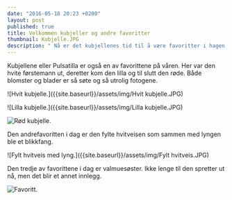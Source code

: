 ```yaml
---
date: "2016-05-18 20:23 +0200"
layout: post
published: true
title: Velkommen kubjeller og andre favoritter
thumbnail: Kubjelle.JPG
description: " Nå er det kubjellenes tid til å være favoritter i hagen. De kommer i flere farger med et utrolig flott bladverk.  "
---
```


Kubjellene eller Pulsatilla er også en av favorittene på våren. Her var den hvite førstemann ut, deretter kom den lilla og til slutt den røde. Både blomster og blader er så søte og så utrolig fotogene. 

![Hvit kubjelle.]({{site.baseurl}}/assets/img/Hvit kubjelle.JPG)

![Lilla kubjelle.]({{site.baseurl}}/assets/img/Lilla kubjelle.JPG)

![Rød kubjelle.]({{site.baseurl}}/assets/img/Kubjelle.JPG)

<!--more-->

Den andrefavoritten i dag er den fylte hvitveisen som sammen med lyngen ble et blikkfang.

![Fylt hvitveis med lyng.]({{site.baseurl}}/assets/img/Fylt hvitveis.JPG)

Den tredje av favorittene i dag er valmuesøster. Ikke lenge til den spretter ut nå, men det blir et annet innlegg.

![Favoritt.]({{site.baseurl}}/assets/img/Favoritt.JPG)




